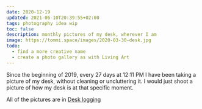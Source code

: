 ```yaml
---
date: 2020-12-19
updated: 2021-06-10T20:39:55+02:00
tags: photography idea wip
toc: false
description: monthly pictures of my desk, wherever I am
image: https://tommi.space/images/2020-03-30-desk.jpg
todo:
  - find a more creative name
  - create a photo gallery as with Living Art
---
```

Since the beginning of 2019, every 27 days at 12:11 PM I have been taking a picture of my desk, without cleaning or uncluttering it. I would just shoot a picture of how my desk is at that specific moment.

All of the pictures are in [Desk logging]

[Desk logging]: https://images.tommi.space/index?/category/desk 'Desk Logging pictures'